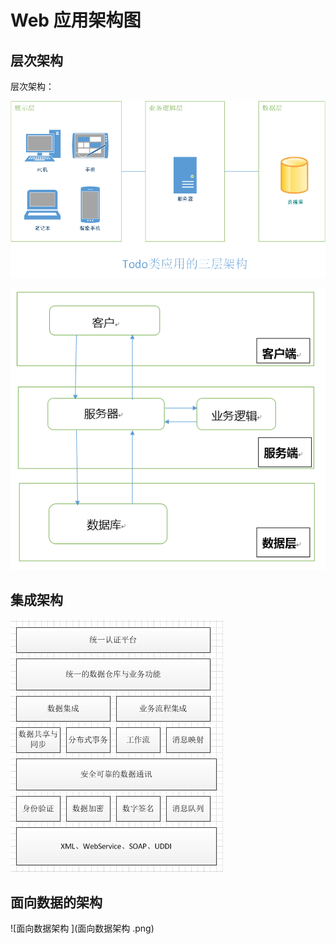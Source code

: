 # Web 应用架构图

## 层次架构

层次架构：

![层次架构](层次架构.png)

![层次架构](层次架构1.png)

## 集成架构

![集成架构](集成架构.png)

## 面向数据的架构

 ![面向数据架构 ](面向数据架构 .png)